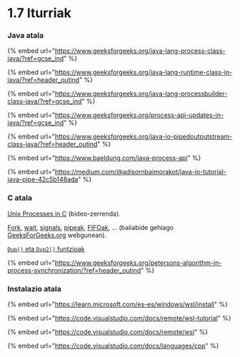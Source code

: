 # 1.7 Iturriak

### Java atala

{% embed url="https://www.geeksforgeeks.org/java-lang-process-class-java/?ref=gcse_ind" %}

{% embed url="https://www.geeksforgeeks.org/java-lang-runtime-class-in-java/?ref=header_outind" %}

{% embed url="https://www.geeksforgeeks.org/java-lang-processbuilder-class-java/?ref=gcse_ind" %}

{% embed url="https://www.geeksforgeeks.org/process-api-updates-in-java/?ref=gcse_ind" %}

{% embed url="https://www.geeksforgeeks.org/java-io-pipedoutputstream-class-java/?ref=header_outind" %}

{% embed url="https://www.baeldung.com/java-process-api" %}

{% embed url="https://medium.com/@adisornbaimorakot/java-io-tutorial-java-pipe-42c5b148ada" %}

### C atala

[Unix Processes in C](https://www.youtube.com/playlist?list=PLfqABt5AS4FkW5mOn2Tn9ZZLLDwA3kZUY) (bideo-zerrenda).

[Fork](https://www.geeksforgeeks.org/fork-system-call/), [wait](https://www.geeksforgeeks.org/wait-system-call-c/), [signals](https://www.geeksforgeeks.org/signals-c-language/), [pipeak](https://www.geeksforgeeks.org/pipe-system-call/), [FIFOak](https://www.geeksforgeeks.org/named-pipe-fifo-example-c-program/), ... (baliabide gehiago [GeeksForGeeks.org](https://www.geeksforgeeks.org/) webgunean).

[`Dup()` eta `Dup2()` funtzioak](https://www.geeksforgeeks.org/dup-dup2-linux-system-call/)

{% embed url="https://www.geeksforgeeks.org/petersons-algorithm-in-process-synchronization/?ref=header_outind" %}

### Instalazio atala <a href="#instalazioak" id="instalazioak"></a>

{% embed url="https://learn.microsoft.com/es-es/windows/wsl/install" %}

{% embed url="https://code.visualstudio.com/docs/remote/wsl-tutorial" %}

{% embed url="https://code.visualstudio.com/docs/remote/wsl" %}

{% embed url="https://code.visualstudio.com/docs/languages/cpp" %}
